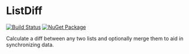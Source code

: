 # ListDiff

[![Build Status](https://www.bitrise.io/app/3fba2a72f6b98a66/status.svg?token=ijb2lv4glkZ0yDfBgfoaag&branch=master)](https://www.bitrise.io/app/3fba2a72f6b98a66)  [![NuGet Package](https://img.shields.io/nuget/v/ListDiff.svg)](https://www.nuget.org/packages/ListDiff)

Calculate a diff between any two lists and optionally merge them to aid in synchronizing data.
